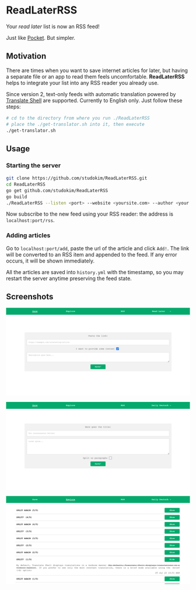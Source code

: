 # ReadLaterRSS

Your *read later* list is now an RSS feed!

Just like [Pocket](https://getpocket.com/). But simpler.

## Motivation

There are times when you want to save internet articles for later, but having a separate file or an app to read them feels uncomfortable. **ReadLaterRSS** helps to integrate your list into any RSS reader you already use.

Since version 2, text-only feeds with automatic translation powered by [Translate Shell](https://www.soimort.org/translate-shell) are supported. Currently to English only. Just follow these steps:

```bash
# cd to the directory from where you run ./ReadLaterRSS
# place the ./get-translator.sh into it, then execute
./get-translator.sh
```

## Usage

### Starting the server

```bash
git clone https://github.com/studokim/ReadLaterRSS.git
cd ReadLaterRSS
go get github.com/studokim/ReadLaterRSS
go build
./ReadLaterRSS --listen <port> --website <yoursite.com> --author <your.name>
```

Now subscribe to the new feed using your RSS reader: the address is `localhost:port/rss`.

### Adding articles

Go to `localhost:port/add`, paste the url of the article and click `Add!`. The link will be converted to an RSS item and appended to the feed. If any error occurs, it will be shown immediately.

All the articles are saved into `history.yml` with the timestamp, so you may restart the server anytime preserving the feed state.

## Screenshots

![New URL item](screenshots/save-url.png)

![New text item](screenshots/save-text.png)

![Explore](screenshots/explore.png)
